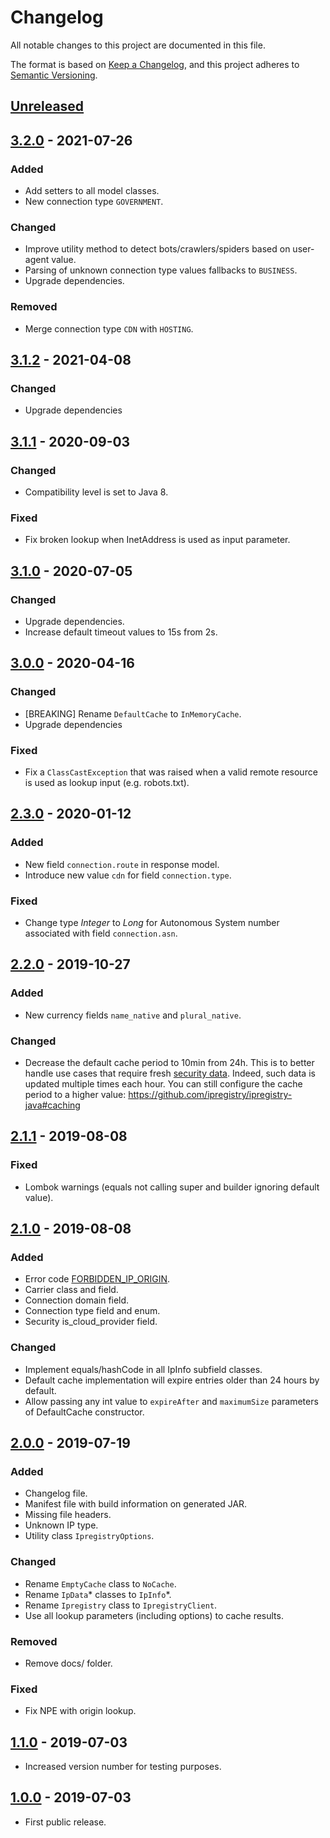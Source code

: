 # Changelog

All notable changes to this project are documented in this file.

The format is based on [Keep a Changelog](https://keepachangelog.com/en/1.0.0/),
and this project adheres to [Semantic Versioning](https://semver.org/spec/v2.0.0.html).

## [Unreleased]

## [3.2.0] - 2021-07-26
### Added
- Add setters to all model classes.
- New connection type `GOVERNMENT`.
### Changed
- Improve utility method to detect bots/crawlers/spiders based on user-agent value.
- Parsing of unknown connection type values fallbacks to `BUSINESS`.
- Upgrade dependencies.
### Removed
- Merge connection type `CDN` with `HOSTING`.

## [3.1.2] - 2021-04-08
### Changed
- Upgrade dependencies

## [3.1.1] - 2020-09-03
### Changed
- Compatibility level is set to Java 8.
### Fixed
- Fix broken lookup when InetAddress is used as input parameter. 

## [3.1.0] - 2020-07-05
### Changed
- Upgrade dependencies.
- Increase default timeout values to 15s from 2s.

## [3.0.0] - 2020-04-16
### Changed
- [BREAKING] Rename `DefaultCache` to `InMemoryCache`.
- Upgrade dependencies
### Fixed
- Fix a `ClassCastException` that was raised when a valid remote resource is used as lookup input (e.g. robots.txt).

## [2.3.0] - 2020-01-12
### Added
- New field `connection.route` in response model.
- Introduce new value `cdn` for field `connection.type`.
### Fixed
- Change type _Integer_ to _Long_ for Autonomous System number associated with field `connection.asn`.

## [2.2.0] - 2019-10-27
### Added
- New currency fields `name_native` and `plural_native`.
### Changed
- Decrease the default cache period to 10min from 24h. 
This is to better handle use cases that require fresh [security data](https://ipregistry.co/docs/proxy-tor-threat-detection#content). 
Indeed, such data is updated multiple times each hour. 
You can still configure the cache period to a higher value:
https://github.com/ipregistry/ipregistry-java#caching

## [2.1.1] - 2019-08-08
### Fixed
- Lombok warnings (equals not calling super and builder ignoring default value).

## [2.1.0] - 2019-08-08
### Added
- Error code [FORBIDDEN_IP_ORIGIN](https://ipregistry.co/docs/errors#FORBIDDEN_IP_ORIGIN).
- Carrier class and field.
- Connection domain field.
- Connection type field and enum.
- Security is_cloud_provider field.

### Changed
- Implement equals/hashCode in all IpInfo subfield classes.
- Default cache implementation will expire entries older than 24 hours by default.
- Allow passing any int value to `expireAfter` and `maximumSize` parameters of DefaultCache constructor.

## [2.0.0] - 2019-07-19
### Added
- Changelog file.
- Manifest file with build information on generated JAR.
- Missing file headers.
- Unknown IP type.
- Utility class `IpregistryOptions`.

### Changed
- Rename `EmptyCache` class to `NoCache`.
- Rename `IpData`* classes to `IpInfo`*.
- Rename `Ipregistry` class to `IpregistryClient`.
- Use all lookup parameters (including options) to cache results.

### Removed
- Remove docs/ folder.

### Fixed
- Fix NPE with origin lookup.

## [1.1.0] - 2019-07-03

- Increased version number for testing purposes.

## [1.0.0] - 2019-07-03

- First public release.

[Unreleased]: https://github.com/ipregistry/ipregistry-java/compare/v3.2.0...HEAD
[3.2.0]: https://github.com/ipregistry/ipregistry-java/compare/v3.1.2...v3.2.0
[3.1.2]: https://github.com/ipregistry/ipregistry-java/compare/v3.1.1...v3.1.2
[3.1.1]: https://github.com/ipregistry/ipregistry-java/compare/v3.0.0...v3.1.1
[3.1.0]: https://github.com/ipregistry/ipregistry-java/compare/v3.0.0...v3.1.0
[3.0.0]: https://github.com/ipregistry/ipregistry-java/compare/v2.3.0...v3.0.0
[2.3.0]: https://github.com/ipregistry/ipregistry-java/compare/v2.2.0...v2.3.0
[2.2.0]: https://github.com/ipregistry/ipregistry-java/compare/v2.1.1...v2.2.0
[2.1.1]: https://github.com/ipregistry/ipregistry-java/compare/v2.1.0...v2.1.1
[2.1.0]: https://github.com/ipregistry/ipregistry-java/compare/v2.0.0...v2.1.0
[2.0.0]: https://github.com/ipregistry/ipregistry-java/compare/v1.1.0...v2.0.0
[1.1.0]: https://github.com/ipregistry/ipregistry-java/compare/v1.0.0...v1.1.0
[1.0.0]: https://github.com/ipregistry/ipregistry-java/releases/tag/v1.0.0
